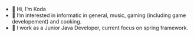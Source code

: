 - 👋 Hi, I’m Koda
- 👀 I’m interested in informatic in general, music, gaming (including game developement) and cooking.
- 🌱 I work as a Junior Java Developer, current focus on spring framework.


<!---
MG-Koda/MG-Koda is a ✨ special ✨ repository because its `README.md` (this file) appears on your GitHub profile.
You can click the Preview link to take a look at your changes.
--->
